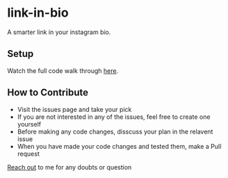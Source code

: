 # link-in-bio

A smarter link in your instagram bio.

## Setup

Watch the full code walk through [here](https://youtu.be/U6fnSivVPgY).

## How to Contribute

- Visit the issues page and take your pick
- If you are not interested in any of the issues, feel free to create one yourself
- Before making any code changes, disscuss your plan in the relavent issue
- When you have made your code changes and tested them, make a Pull request

[Reach out](https://twitter.com/messages/131552332-131552332?text=hi) to me for any doubts or question
